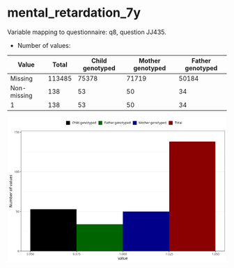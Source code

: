 # mental_retardation_7y
Variable mapping to questionnaire: q8, question JJ435.
- Number of values:

| Value | Total | Child genotyped | Mother genotyped | Father genotyped |
| ----- | ----- | --------------- | ---------------- | ---------------- |
| Missing | 113485 | 75378 | 71719 | 50184 |
| Non-missing | 138 | 53 | 50 | 34 |
| 1 | 138 | 53 | 50 | 34 |



![](mental_retardation_7y_n.png)



